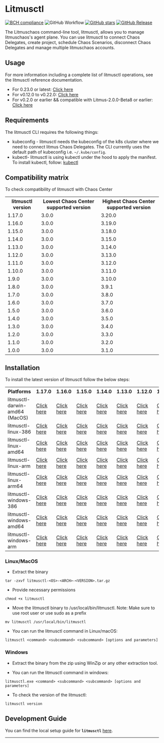 # Litmusctl

[![BCH compliance](https://bettercodehub.com/edge/badge/litmuschaos/litmusctl?branch=master)](https://bettercodehub.com/)
![GitHub Workflow](https://github.com/litmuschaos/litmusctl/actions/workflows/push.yml/badge.svg?branch=master)
[![GitHub stars](https://img.shields.io/github/stars/litmuschaos/litmusctl?style=social)](https://github.com/litmuschaos/litmusctl/stargazers)
[![GitHub Release](https://img.shields.io/github/release/litmuschaos/litmusctl.svg?style=flat)]()

The Litmuschaos command-line tool, litmusctl, allows you to manage litmuschaos's agent plane. You can use litmusctl to connect Chaos Delegates, create project, schedule Chaos Scenarios, disconnect Chaos Delegates and manage multiple litmuschaos accounts.

## Usage

For more information including a complete list of litmusctl operations, see the litmusctl reference documentation.

* For 0.23.0 or latest: <a href="https://github.com/litmuschaos/litmusctl/blob/master/Usage_0.23.0.md">Click here</a>
* For v0.12.0 to v0.22.0: <a href="https://github.com/litmuschaos/litmusctl/blob/master/Usage_interactive.md">Click here</a>
* For v0.2.0 or earlier && compatible with Litmus-2.0.0-Beta8 or earlier: <a href="https://github.com/litmuschaos/litmusctl/blob/master/Usage_v0.2.0.md">Click here</a>

## Requirements

The litmusctl CLI requires the following things:

- kubeconfig - litmusctl needs the kubeconfig of the k8s cluster where we need to connect litmus Chaos Delegates. The CLI currently uses the default path of kubeconfig i.e. `~/.kube/config`.
- kubectl- litmusctl is using kubectl under the hood to apply the manifest. To install kubectl, follow: [kubectl](https://kubernetes.io/docs/tasks/tools/#kubectl)

## Compatibility matrix

To check compatibility of litmusctl with Chaos Center

<table>
  <th>litmusctl version</th>
  <th>Lowest Chaos Center supported version</th>
  <th>Highest Chaos Center supported version</th>
 <tr>
    <td>1.17.0</td>
    <td>3.0.0</td>
    <td>3.20.0</td>
 </tr>
 <tr>
    <td>1.16.0</td>
    <td>3.0.0</td>
    <td>3.19.0</td>
 </tr>
 <tr>
    <td>1.15.0</td>
    <td>3.0.0</td>
    <td>3.18.0</td>
 </tr>
 <tr>
    <td>1.14.0</td>
    <td>3.0.0</td>
    <td>3.15.0</td>
 </tr>
 <tr>
    <td>1.13.0</td>
    <td>3.0.0</td>
    <td>3.14.0</td>
 </tr>
 <tr>
    <td>1.12.0</td>
    <td>3.0.0</td>
    <td>3.13.0</td>
 </tr>
 <tr>
    <td>1.11.0</td>
    <td>3.0.0</td>
    <td>3.12.0</td>
 </tr>
 <tr>
    <td>1.10.0</td>
    <td>3.0.0</td>
    <td>3.11.0</td>
 </tr>
 <tr>
    <td>1.9.0</td>
    <td>3.0.0</td>
    <td>3.10.0</td>
 </tr>
 <tr>
    <td>1.8.0</td>
    <td>3.0.0</td>
    <td>3.9.1</td>
 </tr>
 <tr>
    <td>1.7.0</td>
    <td>3.0.0</td>
    <td>3.8.0</td>
 </tr>
 <tr>
    <td>1.6.0</td>
    <td>3.0.0</td>
    <td>3.7.0</td>
 </tr>
 <tr>
    <td>1.5.0</td>
    <td>3.0.0</td>
    <td>3.6.0</td>
 </tr>
 <tr>
    <td>1.4.0</td>
    <td>3.0.0</td>
    <td>3.5.0</td>
 </tr>
 <tr>
    <td>1.3.0</td>
    <td>3.0.0</td>
    <td>3.4.0</td>
  </tr>
 <tr>
    <td>1.2.0</td>
    <td>3.0.0</td>
    <td>3.3.0</td>
  </tr> 
 <tr>
    <td>1.1.0</td>
    <td>3.0.0</td>
    <td>3.2.0</td>
  </tr> 
 <tr>
    <td>1.0.0</td>
    <td>3.0.0</td>
    <td>3.1.0</td>
  </tr>
</table>

## Installation

To install the latest version of litmusctl follow the below steps:

<table>
  <th>Platforms</th>
  <th>1.17.0</th>
  <th>1.16.0</th>
  <th>1.15.0</th>
  <th>1.14.0</th>
  <th>1.13.0</th>
  <th>1.12.0</th>
  <th>1.11.0</th>
  <th>1.10.0</th>
  <th>master(Unreleased)</th>
  <tr>
    <td>litmusctl-darwin-amd64 (MacOS)</td>
    <td><a href="https://litmusctl-production-bucket.s3.amazonaws.com/litmusctl-darwin-amd64-1.17.0.tar.gz">Click here</a></td>
    <td><a href="https://litmusctl-production-bucket.s3.amazonaws.com/litmusctl-darwin-amd64-1.16.0.tar.gz">Click here</a></td>
    <td><a href="https://litmusctl-production-bucket.s3.amazonaws.com/litmusctl-darwin-amd64-1.15.0.tar.gz">Click here</a></td>
    <td><a href="https://litmusctl-production-bucket.s3.amazonaws.com/litmusctl-darwin-amd64-1.14.0.tar.gz">Click here</a></td>
    <td><a href="https://litmusctl-production-bucket.s3.amazonaws.com/litmusctl-darwin-amd64-1.13.0.tar.gz">Click here</a></td>
    <td><a href="https://litmusctl-production-bucket.s3.amazonaws.com/litmusctl-darwin-amd64-1.12.0.tar.gz">Click here</a></td>
    <td><a href="https://litmusctl-production-bucket.s3.amazonaws.com/litmusctl-darwin-amd64-1.11.0.tar.gz">Click here</a></td>
    <td><a href="https://litmusctl-production-bucket.s3.amazonaws.com/litmusctl-darwin-amd64-1.10.0.tar.gz">Click here</a></td>
    <td><a href="https://litmusctl-production-bucket.s3.amazonaws.com/litmusctl-darwin-amd64-master.tar.gz">Click here</a></td>
  </tr>
  <tr>
    <td>litmusctl-linux-386</td>
    <td><a href="https://litmusctl-production-bucket.s3.amazonaws.com/litmusctl-linux-386-1.17.0.tar.gz">Click here</a></td>
    <td><a href="https://litmusctl-production-bucket.s3.amazonaws.com/litmusctl-linux-386-1.16.0.tar.gz">Click here</a></td>
    <td><a href="https://litmusctl-production-bucket.s3.amazonaws.com/litmusctl-linux-386-1.15.0.tar.gz">Click here</a></td>
    <td><a href="https://litmusctl-production-bucket.s3.amazonaws.com/litmusctl-linux-386-1.14.0.tar.gz">Click here</a></td>
    <td><a href="https://litmusctl-production-bucket.s3.amazonaws.com/litmusctl-linux-386-1.13.0.tar.gz">Click here</a></td>
    <td><a href="https://litmusctl-production-bucket.s3.amazonaws.com/litmusctl-linux-386-1.12.0.tar.gz">Click here</a></td>
    <td><a href="https://litmusctl-production-bucket.s3.amazonaws.com/litmusctl-linux-386-1.11.0.tar.gz">Click here</a></td>
    <td><a href="https://litmusctl-production-bucket.s3.amazonaws.com/litmusctl-linux-386-1.10.0.tar.gz">Click here</a></td>
    <td><a href="https://litmusctl-production-bucket.s3.amazonaws.com/litmusctl-linux-386-master.tar.gz">Click here</a></td>
  </tr>
  <tr>
    <td>litmusctl-linux-amd64</td>
    <td><a href="https://litmusctl-production-bucket.s3.amazonaws.com/litmusctl-linux-amd64-1.17.0.tar.gz">Click here</a></td>
    <td><a href="https://litmusctl-production-bucket.s3.amazonaws.com/litmusctl-linux-amd64-1.16.0.tar.gz">Click here</a></td>
    <td><a href="https://litmusctl-production-bucket.s3.amazonaws.com/litmusctl-linux-amd64-1.15.0.tar.gz">Click here</a></td>
    <td><a href="https://litmusctl-production-bucket.s3.amazonaws.com/litmusctl-linux-amd64-1.14.0.tar.gz">Click here</a></td>
    <td><a href="https://litmusctl-production-bucket.s3.amazonaws.com/litmusctl-linux-amd64-1.13.0.tar.gz">Click here</a></td>
    <td><a href="https://litmusctl-production-bucket.s3.amazonaws.com/litmusctl-linux-amd64-1.12.0.tar.gz">Click here</a></td>
    <td><a href="https://litmusctl-production-bucket.s3.amazonaws.com/litmusctl-linux-amd64-1.11.0.tar.gz">Click here</a></td>
    <td><a href="https://litmusctl-production-bucket.s3.amazonaws.com/litmusctl-linux-amd64-1.10.0.tar.gz">Click here</a></td>
    <td><a href="https://litmusctl-production-bucket.s3.amazonaws.com/litmusctl-linux-amd64-master.tar.gz">Click here</a></td>
  </tr>
  <tr>
    <td>litmusctl-linux-arm</td>
    <td><a href="https://litmusctl-production-bucket.s3.amazonaws.com/litmusctl-linux-arm-1.17.0.tar.gz">Click here</a></td>
    <td><a href="https://litmusctl-production-bucket.s3.amazonaws.com/litmusctl-linux-arm-1.16.0.tar.gz">Click here</a></td>
    <td><a href="https://litmusctl-production-bucket.s3.amazonaws.com/litmusctl-linux-arm-1.15.0.tar.gz">Click here</a></td>
    <td><a href="https://litmusctl-production-bucket.s3.amazonaws.com/litmusctl-linux-arm-1.14.0.tar.gz">Click here</a></td>
    <td><a href="https://litmusctl-production-bucket.s3.amazonaws.com/litmusctl-linux-arm-1.13.0.tar.gz">Click here</a></td>
    <td><a href="https://litmusctl-production-bucket.s3.amazonaws.com/litmusctl-linux-arm-1.12.0.tar.gz">Click here</a></td>
    <td><a href="https://litmusctl-production-bucket.s3.amazonaws.com/litmusctl-linux-arm-1.11.0.tar.gz">Click here</a></td>
    <td><a href="https://litmusctl-production-bucket.s3.amazonaws.com/litmusctl-linux-arm-1.10.0.tar.gz">Click here</a></td>
    <td><a href="https://litmusctl-production-bucket.s3.amazonaws.com/litmusctl-linux-arm-master.tar.gz">Click here</a></td>
  </tr>
  <tr>
    <td>litmusctl-linux-arm64</td>
    <td><a href="https://litmusctl-production-bucket.s3.amazonaws.com/litmusctl-linux-arm64-1.17.0.tar.gz">Click here</a></td>
    <td><a href="https://litmusctl-production-bucket.s3.amazonaws.com/litmusctl-linux-arm64-1.16.0.tar.gz">Click here</a></td>
    <td><a href="https://litmusctl-production-bucket.s3.amazonaws.com/litmusctl-linux-arm64-1.15.0.tar.gz">Click here</a></td>
    <td><a href="https://litmusctl-production-bucket.s3.amazonaws.com/litmusctl-linux-arm64-1.14.0.tar.gz">Click here</a></td>
    <td><a href="https://litmusctl-production-bucket.s3.amazonaws.com/litmusctl-linux-arm64-1.13.0.tar.gz">Click here</a></td>
    <td><a href="https://litmusctl-production-bucket.s3.amazonaws.com/litmusctl-linux-arm64-1.12.0.tar.gz">Click here</a></td>
    <td><a href="https://litmusctl-production-bucket.s3.amazonaws.com/litmusctl-linux-arm64-1.11.0.tar.gz">Click here</a></td>
    <td><a href="https://litmusctl-production-bucket.s3.amazonaws.com/litmusctl-linux-arm64-1.10.0.tar.gz">Click here</a></td>
    <td><a href="https://litmusctl-production-bucket.s3.amazonaws.com/litmusctl-linux-arm64-master.tar.gz">Click here</a></td>
  </tr>
  <tr>
    <td>litmusctl-windows-386</td>
    <td><a href="https://litmusctl-production-bucket.s3.amazonaws.com/litmusctl-windows-386-1.17.0.tar.gz">Click here</a></td>
    <td><a href="https://litmusctl-production-bucket.s3.amazonaws.com/litmusctl-windows-386-1.16.0.tar.gz">Click here</a></td>
    <td><a href="https://litmusctl-production-bucket.s3.amazonaws.com/litmusctl-windows-386-1.15.0.tar.gz">Click here</a></td>
    <td><a href="https://litmusctl-production-bucket.s3.amazonaws.com/litmusctl-windows-386-1.14.0.tar.gz">Click here</a></td>
    <td><a href="https://litmusctl-production-bucket.s3.amazonaws.com/litmusctl-windows-386-1.13.0.tar.gz">Click here</a></td>
    <td><a href="https://litmusctl-production-bucket.s3.amazonaws.com/litmusctl-windows-386-1.12.0.tar.gz">Click here</a></td>
    <td><a href="https://litmusctl-production-bucket.s3.amazonaws.com/litmusctl-windows-386-1.11.0.tar.gz">Click here</a></td>
    <td><a href="https://litmusctl-production-bucket.s3.amazonaws.com/litmusctl-windows-386-1.10.0.tar.gz">Click here</a></td>
    <td><a href="https://litmusctl-production-bucket.s3.amazonaws.com/litmusctl-windows-386-master.tar.gz">Click here</a></td>
  </tr>
   <tr>
    <td>litmusctl-windows-amd64</td>
    <td><a href="https://litmusctl-production-bucket.s3.amazonaws.com/litmusctl-windows-amd64-1.17.0.tar.gz">Click here</a></td>
    <td><a href="https://litmusctl-production-bucket.s3.amazonaws.com/litmusctl-windows-amd64-1.16.0.tar.gz">Click here</a></td>
    <td><a href="https://litmusctl-production-bucket.s3.amazonaws.com/litmusctl-windows-amd64-1.15.0.tar.gz">Click here</a></td>
    <td><a href="https://litmusctl-production-bucket.s3.amazonaws.com/litmusctl-windows-amd64-1.14.0.tar.gz">Click here</a></td>
    <td><a href="https://litmusctl-production-bucket.s3.amazonaws.com/litmusctl-windows-amd64-1.13.0.tar.gz">Click here</a></td>
    <td><a href="https://litmusctl-production-bucket.s3.amazonaws.com/litmusctl-windows-amd64-1.12.0.tar.gz">Click here</a></td>
    <td><a href="https://litmusctl-production-bucket.s3.amazonaws.com/litmusctl-windows-amd64-1.11.0.tar.gz">Click here</a></td>
    <td><a href="https://litmusctl-production-bucket.s3.amazonaws.com/litmusctl-windows-amd64-1.10.0.tar.gz">Click here</a></td>
    <td><a href="https://litmusctl-production-bucket.s3.amazonaws.com/litmusctl-windows-amd64-master.tar.gz">Click here</a></td>
  </tr>
  <tr>
    <td>litmusctl-windows-arm</td>
    <td><a href="https://litmusctl-production-bucket.s3.amazonaws.com/litmusctl-windows-arm-1.17.0.tar.gz">Click here</a></td>
    <td><a href="https://litmusctl-production-bucket.s3.amazonaws.com/litmusctl-windows-arm-1.16.0.tar.gz">Click here</a></td>
    <td><a href="https://litmusctl-production-bucket.s3.amazonaws.com/litmusctl-windows-arm-1.15.0.tar.gz">Click here</a></td>
    <td><a href="https://litmusctl-production-bucket.s3.amazonaws.com/litmusctl-windows-arm-1.14.0.tar.gz">Click here</a></td>
    <td><a href="https://litmusctl-production-bucket.s3.amazonaws.com/litmusctl-windows-arm-1.13.0.tar.gz">Click here</a></td>
    <td><a href="https://litmusctl-production-bucket.s3.amazonaws.com/litmusctl-windows-arm-1.12.0.tar.gz">Click here</a></td>
    <td><a href="https://litmusctl-production-bucket.s3.amazonaws.com/litmusctl-windows-arm-1.11.0.tar.gz">Click here</a></td>
    <td><a href="https://litmusctl-production-bucket.s3.amazonaws.com/litmusctl-windows-arm-1.10.0.tar.gz">Click here</a></td>
    <td><a href="https://litmusctl-production-bucket.s3.amazonaws.com/litmusctl-windows-arm-master.tar.gz">Click here</a></td>
  </tr>
</table>

### Linux/MacOS

- Extract the binary

```shell
tar -zxvf litmusctl-<OS>-<ARCH>-<VERSION>.tar.gz
```

- Provide necessary permissions

```shell
chmod +x litmusctl
```

- Move the litmusctl binary to /usr/local/bin/litmusctl. Note: Make sure to use root user or use sudo as a prefix

```shell
mv litmusctl /usr/local/bin/litmusctl
```

- You can run the litmusctl command in Linux/macOS:

```shell
litmusctl <command> <subcommand> <subcommand> [options and parameters]
```

### Windows

- Extract the binary from the zip using WinZip or any other extraction tool.

- You can run the litmusctl command in windows:

```shell
litmusctl.exe <command> <subcommand> <subcommand> [options and parameters]
```

- To check the version of the litmusctl:

```shell
litmusctl version
```

## Development Guide

You can find the local setup guide for **`litmusctl`** [here](DEVELOPMENT.md).

---

